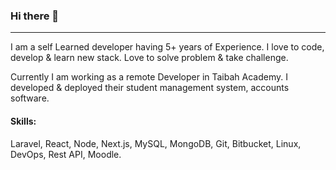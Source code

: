### Hi there 👋
---
I am a self Learned developer having 5+ years of Experience. I love to code, develop & learn new stack. Love to solve problem & take challenge. 

Currently I am working as a remote Developer in Taibah Academy. I developed & deployed their student management system, accounts software. 

#### Skills: 
Laravel, React, Node, Next.js, MySQL, MongoDB, Git, Bitbucket, Linux, DevOps, Rest API, Moodle.

<!--
**abdullahalharun/abdullahalharun** is a ✨ _special_ ✨ repository because its `README.md` (this file) appears on your GitHub profile.

Here are some ideas to get you started:

- 🔭 I’m currently working on ...
- 🌱 I’m currently learning ...
- 👯 I’m looking to collaborate on ...
- 🤔 I’m looking for help with ...
- 💬 Ask me about ...
- 📫 How to reach me: ...
- 😄 Pronouns: ...
- ⚡ Fun fact: ...
-->
